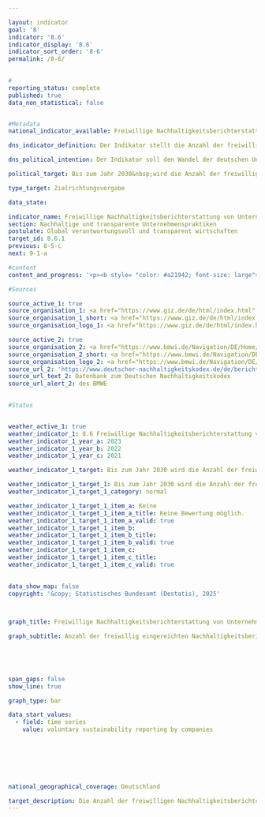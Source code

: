 ```yaml
---

layout: indicator        
goal: '8'        
indicator: '8.6'        
indicator_display: '8.6'        
indicator_sort_order: '8-6'        
permalink: /8-6/        
        

#
reporting_status: complete        
published: true        
data_non_statistical: false        


#Metadata        
national_indicator_available: Freiwillige Nachhaltigkeitsberichterstattung von Unternehmen nach dem Deutschen Nachhaltigkeitskodex (DNK)        

dns_indicator_definition: Der Indikator stellt die Anzahl der freiwillig eingereichten Nachhaltigkeitsberichte von nicht-berichtspflichtigen Unternehmen nach dem Deutschen Nachhaltigkeitskodex (DNK) dar.        

dns_political_intention: Der Indikator soll den Wandel der deutschen Unternehmenslandschaft hin zu einer intensiveren Auseinandersetzung mit Nachhaltigkeitsbelangen abbilden und das zunehmende Engagement deutscher Unternehmen für ein verantwortungsvolles Wirtschaften entlang globaler Lieferketten darstellen. Die Veröffentlichung unternehmerischer Nachhaltigkeitsberichte nach standardisierten Vorgaben erleichtert den Vergleich von Unternehmen. Sie setzt Anreize, die Reputation durch eine Verbesserung der Nachhaltigkeitsleistung zu erhöhen. Die Identifikation von wirtschaftlichen Chancen und Risiken verbunden u.a. mit Klimawandel, Biodiversität, Arbeitsbedingungen und Menschenrechten kann zudem dazu beitragen, das Unternehmen nachhaltiger auszurichten und Geschäftsmodelle zukunftsgerecht weiterzuentwickeln.        

political_target: Bis zum Jahr 2030&nbsp;wird die Anzahl der freiwilligen Nachhaltigkeitsberichte gemäß Deutschem Nachhaltigkeitskodex (DNK) deutlich steigen        

type_target: Zielrichtungsvorgabe        

data_state:         

indicator_name: Freiwillige Nachhaltigkeitsberichterstattung von Unternehmen nach dem Deutschen Nachhaltigkeitskodex (DNK)        
section: Nachhaltige und transparente Unternehmenspraktiken        
postulate: Global verantwortungsvoll und transparent wirtschaften        
target_id: 8.6.1        
previous: 8-5-c        
next: 9-1-a        

#content         
content_and_progress: '<p><b style= "color: #a21942; font-size: large">8.6&nbsp;Freiwillige Nachhaltigkeitsberichterstattung von Unternehmen nach dem Deutschen Nachhaltigkeitskodex (DNK)</b><br><br>Ursprünglich ist der Deutsche Nachhaltigkeitskodex (DNK) als eigenständiger Berichtsstandard konzipiert worden, nach dem Unternehmen die Möglichkeit hatten, ihre nachhaltigen Praktiken transparent, mit anderen Unternehmen vergleichbar zu machen. Er sollte auch ermöglichen, Investitions- und Kaufentscheidungen an Nachhaltigkeitsaspekten auszurichten. Durch Entwicklungen auf europäischer Ebene hat sich der DNK zu einem Unterstützungsangebot zur Umsetzung der europäischen Berichtsstandards gewandelt. Seit 2017&nbsp;sind bestimmte Unternehmen in Deutschland gesetzlich verpflichtet, Nachhaltigkeitsberichte zu erstellen. Diese Verpflichtung resultiert aus der europäischen CSR-Richtlinie (Corporate Social Responsibility) und ihrer nationalen Umsetzung, dem CSR-Richtlinie-Umsetzungsgesetz (CSR-RUG). Die Richtlinie legt sowohl formale als auch inhaltliche Anforderungen fest und definiert, welche Unternehmen zur Berichterstattung verpflichtet sind.<br><br>Im Rahmen des <i>European Green Deal</i> wurde die Richtlinie 2022&nbsp;reformiert (seitdem <i>Corporate Sustainability Reporting Directive</i>, CSRD), wodurch der Umfang der Berichtspflicht und die Anzahl der betroffenen Unternehmen ab 2025&nbsp;schrittweise ausgeweitet werden sollte. Inwiefern die geplante Ausweitung der verpflichtenden Nachhaltigkeitsberichterstattung noch einmal überarbeitet und gegebenenfalls abgeschwächt wird, ist zum Zeitpunkt dieser Veröffentlichung Gegenstand der Diskussion der europäischen Institutionen. Die Europäische Kommission hat dazu am 26. Februar 2025&nbsp;das so genannte Omnibus-Paket Nachhaltigkeit vorgelegt, das unter anderem eine Begrenzung des Geltungsbereiches der CSRD vorsieht. Gleichzeitig hat die Europäische Kommission angekündigt, im Laufe des Jahres 2025&nbsp;einen eigenen Standard für die freiwillige Nachhaltigkeitsberichterstattung von Unternehmen <i>Voluntary SME Standard</i> (VSME) vorzulegen. Dieser soll auf Unternehmen abzielen, die selbst nicht nach der CSRD berichtspflichtig sind, aber Informationsanforderungen von Vertragspartnern in den Wertschöpfungsketten oder des Kapitalmarktes entsprechen müssen.<br><br>Der Indikator zur freiwilligen Nachhaltigkeitsberichterstattung erfasst die Anzahl solcher Unternehmen, die (noch) nicht nach CSRD berichtspflichtig sind, aber Nachhaltigkeitsberichte beim DNK eingereicht haben. Die Beschränkung auf den DNK gewährleistet einerseits eine transparente Datenverfügbarkeit und vermeidet eine Vermischung oder Doppelzählung von Berichtsstandards. Andererseits kann die Aussagekraft des Indikators dadurch eingeschränkt sein, dass nur einer von mehreren möglichen Standards berücksichtigt wird, obwohl andere eine ähnliche Funktion haben können. Außerdem ist zu beachten, dass die Anzahl der eingereichten DNK-Erklärungen keinen unmittelbaren Rückschluss auf das tatsächliche Ausmaß nachhaltigen Wirtschaftens in den Unternehmen in Deutschland zulässt, sondern lediglich den quantitativen Umfang der Nachhaltigkeitsberichterstattung nach DNK abbildet. Große Unternehmen mit entsprechender Berichtspflicht werden nicht erfasst. Die freiwillig eingereichten Berichte der verbleibenden Unternehmen gehen ungewichtet in den Indikator ein, ungeachtet von Größe, Wirtschaftszweig oder potenziellen Auswirkungen ihrer Nachhaltigkeitsaktivitäten. <br><br>Insgesamt sind in 2023&nbsp;von 462&nbsp;Unternehmen Berichte eingereicht worden. Im Vergleich zu den Vorjahren zeigt der Indikator keine eindeutige Entwicklungsrichtung: 2022&nbsp;wurden 532&nbsp;Berichte erfasst, während es 2021&nbsp;nur 407&nbsp;Berichte waren. Es ist zudem zu beachten, dass ein Teil der eingereichten Berichte keine Angaben darüber enthält, ob die betreffenden Unternehmen bereits berichtspflichtig sind. Im Jahr 2023&nbsp;betraf dies 43&nbsp;Berichte, die möglicherweise auch von Unternehmen stammen, die freiwillig berichten. Die Mehrheit der Berichte im Jahr 2023&nbsp;wurde von kleineren Unternehmen eingereicht. 256&nbsp;Berichte, was mehr als die Hälfte des Indikatorwertes ausmacht, stammen von Unternehmen mit weniger als 250&nbsp;Mitarbeitenden. Zudem wurden 69&nbsp;Berichte von Unternehmen mit 250&nbsp;bis 499&nbsp;Mitarbeitenden sowie 102&nbsp;Berichte von Unternehmen mit 500&nbsp;bis 4&nbsp;999&nbsp;Mitarbeitenden eingereicht.<br><br>Eine mögliche Ausweitung der Berichtspflicht gemäß der CSRD wird voraussichtlich weitreichende Auswirkungen auf die Anzahl der Unternehmen haben, die freiwillig Nachhaltigkeitsberichte erstellen. Einerseits ist zu erwarten, dass größere Unternehmen, die zur Berichterstattung verpflichtet werden, von ihren Zulieferern ebenfalls Nachhaltigkeitsinformationen anfordern. Dies könnte dazu führen, dass auch kleinere Unternehmen in den Wertschöpfungsketten zur Nachhaltigkeitsberichterstattung angehalten werden, obwohl sie nicht offiziell von der Ausweitung der Berichtspflicht betroffen sind. Andererseits werden Unternehmen, die bislang freiwillig über den DNK berichtet haben, aus der Zählung des Indikators herausfallen, sobald sie direkt von der Ausweitung der Berichtspflicht erfasst werden und folglich nicht mehr freiwillig berichten.</p>'                

#Sources        

source_active_1: true
source_organisation_1: <a href="https://www.giz.de/de/html/index.html" target="_blank" onclick="return confirm_alert('der GIZ', 'De')">Deutsche Gesellschaft für Internationale Zusammenarbeit GmbH</a>
source_organisation_1_short: <a href="https://www.giz.de/de/html/index.html" target="_blank" onclick="return confirm_alert('der GIZ', 'De')">Deutsche Gesellschaft für Internationale Zusammenarbeit GmbH</a>
source_organisation_logo_1: <a href="https://www.giz.de/de/html/index.html" target="_blank" onclick="return confirm_alert('der GIZ', 'De')"><img src="https://dns-indikatoren.de/public/OrgImgDe/giz.png" alt="Deutsche Gesellschaft für Internationale Zusammenarbeit GmbH" title=" Klicken Sie hier um zur Homepage der Organisation Deutsche Gesellschaft für Internationale Zusammenarbeit GmbH zu gelangen." style="height:60px; width:148px; border:transparent"/></a>

source_active_2: true
source_organisation_2: <a href="https://www.bmwi.de/Navigation/DE/Home/home.html" target="_blank" onclick="return confirm_alert('des BMWE', 'De')">Bundesministerium für Wirtschaft und Energie</a>
source_organisation_2_short: <a href="https://www.bmwi.de/Navigation/DE/Home/home.html" target="_blank" onclick="return confirm_alert('des BMWE', 'De')">Bundesministerium für Wirtschaft und Energie</a>
source_organisation_logo_2: <a href="https://www.bmwi.de/Navigation/DE/Home/home.html" target="_blank" onclick="return confirm_alert('des BMWE', 'De')"><img src="https://dns-indikatoren.de/public/OrgImgDe/bmwe.png" alt="Bundesministerium für Wirtschaft und Energie" title=" Klicken Sie hier um zur Homepage der Organisation Bundesministerium für Wirtschaft und Energie zu gelangen." style="height:60px; width:148px; border:transparent"/></a>
source_url_2: 'https://www.deutscher-nachhaltigkeitskodex.de/de/bericht/berichte-einsehen/'
source_url_text_2: Datenbank zum Deutschen Nachhaltigkeitskodex
source_url_alert_2: des BMWE
        

#Status        


weather_active_1: true
weather_indicator_1: 8.6 Freiwillige Nachhaltigkeitsberichterstattung von Unternehmen nach dem Deutschen Nachhaltigkeitskodex (DNK)
weather_indicator_1_year_a: 2023
weather_indicator_1_year_b: 2022
weather_indicator_1_year_c: 2021

weather_indicator_1_target: Bis zum Jahr 2030 wird die Anzahl der freiwilligen Nachhaltigkeitsberichte gemäß Deutschem Nachhaltigkeitskodex (DNK) deutlich steigen

weather_indicator_1_target_1: Bis zum Jahr 2030 wird die Anzahl der freiwilligen Nachhaltigkeitsberichte gemäß Deutschem Nachhaltigkeitskodex (DNK) deutlich steigen
weather_indicator_1_target_1_category: normal

weather_indicator_1_target_1_item_a: Keine
weather_indicator_1_target_1_item_a_title: Keine Bewertung möglich.
weather_indicator_1_target_1_item_a_valid: true
weather_indicator_1_target_1_item_b: 
weather_indicator_1_target_1_item_b_title: 
weather_indicator_1_target_1_item_b_valid: true
weather_indicator_1_target_1_item_c: 
weather_indicator_1_target_1_item_c_title: 
weather_indicator_1_target_1_item_c_valid: true        
        

data_show_map: false        
copyright: '&copy; Statistisches Bundesamt (Destatis), 2025'        

        

graph_title: Freiwillige Nachhaltigkeitsberichterstattung von Unternehmen nach dem Deutschen Nachhaltigkeitskodex (DNK)        

graph_subtitle: Anzahl der freiwillig eingereichten Nachhaltigkeitsberichte von nicht-berichtspflichtigen Unternehmen        

        

        

span_gaps: false        
show_line: true        

graph_type: bar                

data_start_values: 
  - field: time series
    value: voluntary sustainability reporting by companies        

        

        

                        

national_geographical_coverage: Deutschland                

target_description: Die Anzahl der freiwilligen Nachhaltigkeitsberichte gemäß Deutschem Nachhaltigkeitskodex (DNK) soll gesteigert werden.<br>• Eine Bewertung des Indikators 8.6&nbsp;ist nicht möglich. Zu wenig Datenpunkte.<br><br>        
---
```


